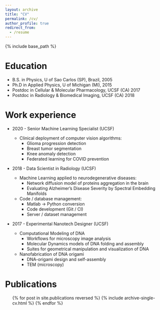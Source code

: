 ```yaml
---
layout: archive
title: "CV"
permalink: /cv/
author_profile: true
redirect_from:
  - /resume
---
```


{% include base_path %}

Education
======
* B.S. in Physics, U of Sao Carlos (SP), Brazil, 2005
* Ph.D in Applied Physics, U of Michigan (MI), 2015
* Postdoc in Cellular & Molecular Pharmacology, UCSF (CA) 2017
* Postdoc in Radiology & Biomedical Imaging, UCSF (CA) 2018

Work experience
======
* 2020 - Senior Machine Learning Specialist (UCSF)
  * Clinical deployment of computer vision algorithms:
    * Glioma progression detection
    * Breast tumor segmentation
    * Knee anomaly detection
    * Federated learning for COVID prevention

* 2018 - Data Scientist in Radiology (UCSF)
  * Machine Learning applied to neurodegenerative diseases:
    * Network diffusion model of proteins aggregation in the brain
    * Evaluating Alzheimer’s Disease Severity by Spectral Embedding Manifolds
  * Code / database management:
    * Matlab -> Python conversion
    * Code development (Git / CI)
    * Server / dataset management

* 2017 - Experimental Nanotech Designer (UCSF)
  * Computational Modeling of DNA
    * Workflows for microscopy image analysis
    * Molecular Dynamics models of DNA folding and assembly
    * Suites for geometrical manipulation and visualization of DNA
  * Nanofabrication of DNA origami
    * DNA-origami design and self-assembly
    * TEM (microscopy)

Publications
======
  <ul>{% for post in site.publications reversed %}
    {% include archive-single-cv.html %}
  {% endfor %}</ul>

<!-- Talks
======
  <ul>{% for post in site.talks %}
    {% include archive-single-talk-cv.html %}
  {% endfor %}</ul>

Teaching
======
  <ul>{% for post in site.teaching %}
    {% include archive-single-cv.html %}
  {% endfor %}</ul> -->
